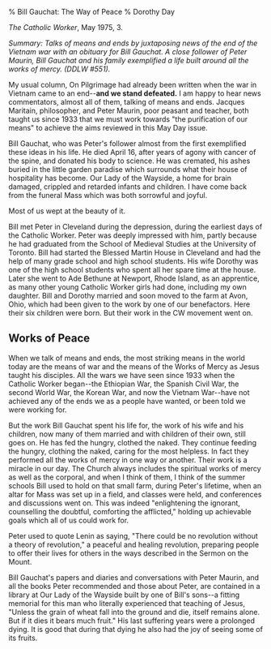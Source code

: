 % Bill Gauchat: The Way of Peace
% Dorothy Day

*The Catholic Worker*, May 1975, 3.

*Summary: Talks of means and ends by juxtaposing news of the end of the
Vietnam war with an obituary for Bill Gauchat. A close follower of Peter
Maurin, Bill Gauchat and his family exemplified a life built around all
the works of mercy. (DDLW \#551).*

My usual column, On Pilgrimage had already been written when the war in
Vietnam came to an end--**and we stand defeated.** I am happy to hear
news commentators, almost all of them, talking of means and ends.
Jacques Maritain, philosopher, and Peter Maurin, poor peasant and
teacher, both taught us since 1933 that we must work towards "the
purification of our means" to achieve the aims reviewed in this May Day
issue.

Bill Gauchat, who was Peter's follower almost from the first exemplified
these ideas in his life. He died April 16, after years of agony with
cancer of the spine, and donated his body to science. He was cremated,
his ashes buried in the little garden paradise which surrounds what
their house of hospitality has become. Our Lady of the Wayside, a home
for brain damaged, crippled and retarded infants and children. I have
come back from the funeral Mass which was both sorrowful and joyful.

Most of us wept at the beauty of it.

Bill met Peter in Cleveland during the depression, during the earliest
days of the Catholic Worker. Peter was deeply impressed with him, partly
because he had graduated from the School of Medieval Studies at the
University of Toronto. Bill had started the Blessed Martin House in
Cleveland and had the help of many grade school and high school
students. His wife Dorothy was one of the high school students who spent
all her spare time at the house. Later she went to Ade Bethune at
Newport, Rhode Island, as an apprentice, as many other young Catholic
Worker girls had done, including my own daughter. Bill and Dorothy
married and soon moved to the farm at Avon, Ohio, which had been given
to the work by one of our benefactors. Here their six children were
born. But their work in the CW movement went on.

Works of Peace
--------------

When we talk of means and ends, the most striking means in the world
today are the means of war and the means of the Works of Mercy as Jesus
taught his disciples. All the wars we have seen since 1933 when the
Catholic Worker began--the Ethiopian War, the Spanish Civil War, the
second World War, the Korean War, and now the Vietnam War--have not
achieved any of the ends we as a people have wanted, or been told we
were working for.

But the work Bill Gauchat spent his life for, the work of his wife and
his children, now many of them married and with children of their own,
still goes on. He has fed the hungry, clothed the naked. They continue
feeding the hungry, clothing the naked, caring for the most helpless. In
fact they performed all the works of mercy in one way or another. Their
work is a miracle in our day. The Church always includes the spiritual
works of mercy as well as the corporal, and when I think of them, I
think of the summer schools Bill used to hold on that small farm, during
Peter's lifetime, when an altar for Mass was set up in a field, and
classes were held, and conferences and discussions went on. This was
indeed "enlightening the ignorant, counselling the doubtful, comforting
the afflicted," holding up achievable goals which all of us could work
for.

Peter used to quote Lenin as saying, "There could be no revolution
without a theory of revolution," a peaceful and healing revolution,
preparing people to offer their lives for others in the ways described
in the Sermon on the Mount.

Bill Gauchat's papers and diaries and conversations with Peter Maurin,
and all the books Peter recommended and those about Peter, are contained
in a library at Our Lady of the Wayside built by one of Bill's sons--a
fitting memorial for this man who literally experienced that teaching of
Jesus, "Unless the grain of wheat fall into the ground and die, itself
remains alone. But if it dies it bears much fruit." His last suffering
years were a prolonged dying. It is good that during that dying he also
had the joy of seeing some of its fruits.
